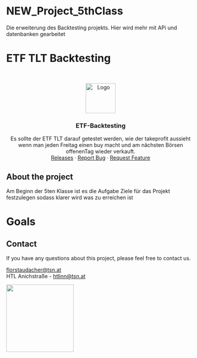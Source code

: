 # NEW_Project_5thClass
Die erweiterung des Backtesting projekts. Hier wird mehr mit APi und datenbanken gearbeitet
# ETF TLT Backtesting

<br/>
<p align="center">
  <a href="https://htl-anichstrasse.tirol">
    <img src=".github/htl.gif" alt="Logo" width="80" height="80">
  </a>

  <h3 align="center">ETF-Backtesting</h3>

  <p align="center">
    Es sollte der ETF TLT darauf getestet werden, wie der takeprofit aussieht wenn man jeden Freitag einen buy macht und am nächsten Börsen offenenTag wieder verkauft.
    <br/>
    <a href="https://github.com/htl-anichstrasse/template/releases">Releases</a>
    ·
    <a href="https://github.com/htl-anichstrasse/template/issues">Report Bug</a>
    ·
    <a href="https://github.com/htl-anichstrasse/template/issues">Request Feature</a>
  </p>
</p>

## About the project
<p> Am Beginn der 5ten Klasse ist es die Aufgabe Ziele für das Projekt festzulegen sodass klarer wird was zu erreichen ist</p>
<h1> Goals </h1>

## Contact

If you have any questions about this project, please feel free to contact us.

florstaudacher@tsn.at<br>
HTL Anichstraße - htlinn@tsn.at

<a href="https://htl-anichstrasse.tirol" target="_blank"><img src=".github/logo_background.png" width="180px"></a>
